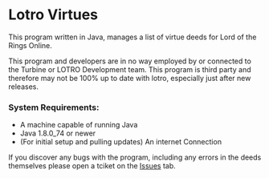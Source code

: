# Lotro Virtues

This program written in Java, manages a list of virtue deeds for Lord of the Rings Online.

This program and developers are in no way employed by or connected to the Turbine or LOTRO Development team. This program is third party and therefore may not be 100% up to date with lotro, especially just after new releases.

### System Requirements:
- A machine capable of running Java
- Java 1.8.0_74 or newer
- (For initial setup and pulling updates) An internet Connection

If you discover any bugs with the program, including any errors in the deeds themselves please open a tciket on the [Issues](https://github.com/queekusme/Lotro-Virtues-Source/issues) tab.